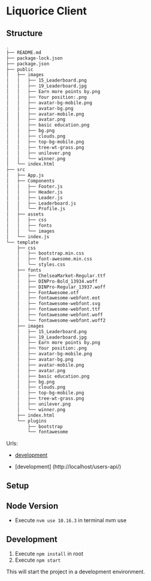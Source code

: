 # Liquorice Client
## Structure
```bash
.
├── README.md
├── package-lock.json
├── package.json
├── public
│   ├── images
│   │   ├── 15_Leaderboard.png
│   │   ├── 19_Leaderboard.jpg
│   │   ├── Earn more points by.png
│   │   ├── Your position:.png
│   │   ├── avatar-bg-mobile.png
│   │   ├── avatar-bg.png
│   │   ├── avatar-mobile.png
│   │   ├── avatar.png
│   │   ├── basic education.png
│   │   ├── bg.png
│   │   ├── clouds.png
│   │   ├── top-bg-mobile.png
│   │   ├── tree-wt-grass.png
│   │   ├── unilever.png
│   │   └── winner.png
│   └── index.html
├── src
│   ├── App.js
│   ├── Components
│   │   ├── Footer.js
│   │   ├── Header.js
│   │   ├── Leader.js
│   │   ├── Leaderboard.js
│   │   └── Profile.js
│   ├── assets
│   │   ├── css
│   │   ├── fonts
│   │   └── images
│   └── index.js
└── template
    ├── css
    │   ├── bootstrap.min.css
    │   ├── font-awesome.min.css
    │   └── styles.css
    ├── fonts
    │   ├── ChelseaMarket-Regular.ttf
    │   ├── DINPro-Bold_13934.woff
    │   ├── DINPro-Regular_13937.woff
    │   ├── FontAwesome.otf
    │   ├── fontawesome-webfont.eot
    │   ├── fontawesome-webfont.svg
    │   ├── fontawesome-webfont.ttf
    │   ├── fontawesome-webfont.woff
    │   └── fontawesome-webfont.woff2
    ├── images
    │   ├── 15_Leaderboard.png
    │   ├── 19_Leaderboard.jpg
    │   ├── Earn more points by.png
    │   ├── Your position:.png
    │   ├── avatar-bg-mobile.png
    │   ├── avatar-bg.png
    │   ├── avatar-mobile.png
    │   ├── avatar.png
    │   ├── basic education.png
    │   ├── bg.png
    │   ├── clouds.png
    │   ├── top-bg-mobile.png
    │   ├── tree-wt-grass.png
    │   ├── unilever.png
    │   └── winner.png
    ├── index.html
    └── plugins
        ├── bootstrap
        └── fontawesome
```        
Urls:
- [development](http://localhost/users-api)

- [development] (http://localhost/users-api/)

## Setup

## Node Version
- Execute `nvm use 10.16.3` in terminal
nvm use
## Development
1. Execute `npm install` in root
2. Execute `npm start`

This will start the project in a development environment.
